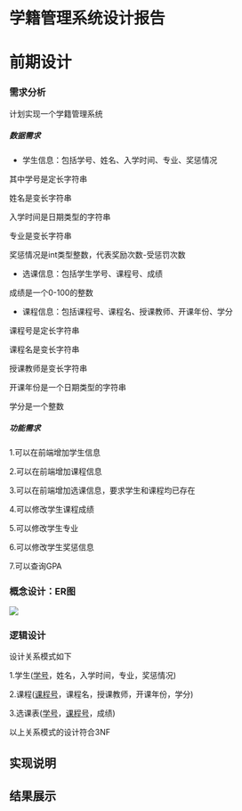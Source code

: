 # 学籍管理系统设计报告

# 前期设计

### 需求分析

计划实现一个学籍管理系统

##### 数据需求

* 学生信息：包括学号、姓名、入学时间、专业、奖惩情况

其中学号是定长字符串

姓名是变长字符串

入学时间是日期类型的字符串

专业是变长字符串

奖惩情况是int类型整数，代表奖励次数-受惩罚次数



* 选课信息：包括学生学号、课程号、成绩

成绩是一个0-100的整数



* 课程信息：包括课程号、课程名、授课教师、开课年份、学分

课程号是定长字符串

课程名是变长字符串

授课教师是变长字符串

开课年份是一个日期类型的字符串

学分是一个整数



##### 功能需求

1.可以在前端增加学生信息

2.可以在前端增加课程信息

3.可以在前端增加选课信息，要求学生和课程均已存在

4.可以修改学生课程成绩

5.可以修改学生专业

6.可以修改学生奖惩信息

7.可以查询GPA

### 概念设计：ER图

![](./src/ER图.png)

### 逻辑设计

设计关系模式如下

1.学生(<u>学号</u>，姓名，入学时间，专业，奖惩情况)

2.课程(<u>课程号</u>，课程名，授课教师，开课年份，学分)

3.选课表(<u>学号</u>，<u>课程号</u>，成绩)

以上关系模式的设计符合3NF

## 实现说明

## 结果展示